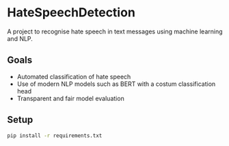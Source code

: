 # HateSpeechDetection

A project to recognise hate speech in text messages using machine learning and NLP.

## Goals
- Automated classification of hate speech
- Use of modern NLP models such as BERT with a costum classification head
- Transparent and fair model evaluation

## Setup
```bash
pip install -r requirements.txt
